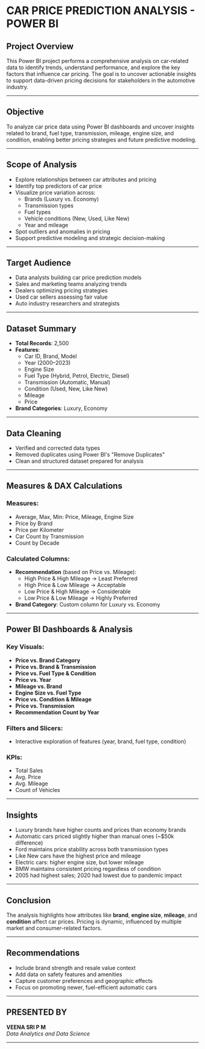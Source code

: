 # CAR PRICE PREDICTION ANALYSIS - POWER BI

## Project Overview

This Power BI project performs a comprehensive analysis on car-related data to identify trends, understand performance, and explore the key factors that influence car pricing. The goal is to uncover actionable insights to support data-driven pricing decisions for stakeholders in the automotive industry.

---

## Objective

To analyze car price data using Power BI dashboards and uncover insights related to brand, fuel type, transmission, mileage, engine size, and condition, enabling better pricing strategies and future predictive modeling.

---

## Scope of Analysis

- Explore relationships between car attributes and pricing
- Identify top predictors of car price
- Visualize price variation across:
  - Brands (Luxury vs. Economy)
  - Transmission types
  - Fuel types
  - Vehicle conditions (New, Used, Like New)
  - Year and mileage
- Spot outliers and anomalies in pricing
- Support predictive modeling and strategic decision-making

---

## Target Audience

- Data analysts building car price prediction models  
- Sales and marketing teams analyzing trends  
- Dealers optimizing pricing strategies  
- Used car sellers assessing fair value  
- Auto industry researchers and strategists

---

## Dataset Summary

- **Total Records**: 2,500  
- **Features**:
  - Car ID, Brand, Model
  - Year (2000–2023)
  - Engine Size
  - Fuel Type (Hybrid, Petrol, Electric, Diesel)
  - Transmission (Automatic, Manual)
  - Condition (Used, New, Like New)
  - Mileage
  - Price  
- **Brand Categories**: Luxury, Economy

---

## Data Cleaning

- Verified and corrected data types  
- Removed duplicates using Power BI's "Remove Duplicates"  
- Clean and structured dataset prepared for analysis  

---

## Measures & DAX Calculations

### Measures:
- Average, Max, Min: Price, Mileage, Engine Size
- Price by Brand
- Price per Kilometer
- Car Count by Transmission
- Count by Decade

### Calculated Columns:
- **Recommendation** (based on Price vs. Mileage):
  - High Price & High Mileage → Least Preferred
  - High Price & Low Mileage → Acceptable
  - Low Price & High Mileage → Considerable
  - Low Price & Low Mileage → Highly Preferred
- **Brand Category**: Custom column for Luxury vs. Economy

---

## Power BI Dashboards & Analysis

### Key Visuals:
- **Price vs. Brand Category**  
- **Price vs. Brand & Transmission**  
- **Price vs. Fuel Type & Condition**  
- **Price vs. Year**  
- **Mileage vs. Brand**  
- **Engine Size vs. Fuel Type**  
- **Price vs. Condition & Mileage**  
- **Price vs. Transmission**  
- **Recommendation Count by Year**  

### Filters and Slicers:
- Interactive exploration of features (year, brand, fuel type, condition)

### KPIs:
- Total Sales
- Avg. Price
- Avg. Mileage
- Count of Vehicles

---

## Insights

- Luxury brands have higher counts and prices than economy brands  
- Automatic cars priced slightly higher than manual ones (~$50k difference)  
- Ford maintains price stability across both transmission types  
- Like New cars have the highest price and mileage  
- Electric cars: higher engine size, but lower mileage  
- BMW maintains consistent pricing regardless of condition  
- 2005 had highest sales; 2020 had lowest due to pandemic impact  

---

## Conclusion

The analysis highlights how attributes like **brand**, **engine size**, **mileage**, and **condition** affect car prices. Pricing is dynamic, influenced by multiple market and consumer-related factors.

---

## Recommendations

- Include brand strength and resale value context  
- Add data on safety features and amenities  
- Capture customer preferences and geographic effects  
- Focus on promoting newer, fuel-efficient automatic cars  

---

## PRESENTED BY

**VEENA SRI P M**  
*Data Analytics and Data Science*

---
